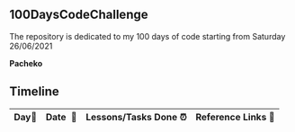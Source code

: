 ## 100DaysCodeChallenge
The repository is dedicated to my 100 days of code starting from Saturday 26/06/2021

**Pacheko**   

## Timeline

|**Day:pushpin:**|**Date &nbsp;:calendar:**|**Lessons/Tasks Done :alarm_clock:**| **Reference Links :link:**|
|------|-----------------|--------------------|---------------------|
